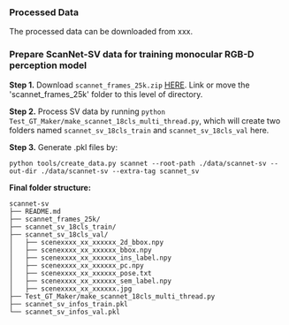 ### Processed Data
The processed data can be downloaded from xxx.

### Prepare ScanNet-SV data for training monocular RGB-D perception model 

**Step 1.** Download `scannet_frames_25k.zip` [HERE](https://github.com/ScanNet/ScanNet). Link or move the 'scannet_frames_25k' folder to this level of directory.

**Step 2.** Process SV data by running `python Test_GT_Maker/make_scannet_18cls_multi_thread.py`, which will create two folders named `scannet_sv_18cls_train` and `scannet_sv_18cls_val` here.


**Step 3.** Generate .pkl files by:
```
python tools/create_data.py scannet --root-path ./data/scannet-sv --out-dir ./data/scannet-sv --extra-tag scannet_sv
```

**Final folder structure:**

```
scannet-sv
├── README.md
├── scannet_frames_25k/
├── scannet_sv_18cls_train/
├── scannet_sv_18cls_val/
│   ├── scenexxxx_xx_xxxxxx_2d_bbox.npy
│   ├── scenexxxx_xx_xxxxxx_bbox.npy
│   ├── scenexxxx_xx_xxxxxx_ins_label.npy
│   ├── scenexxxx_xx_xxxxxx_pc.npy
│   ├── scenexxxx_xx_xxxxxx_pose.txt
│   ├── scenexxxx_xx_xxxxxx_sem_label.npy
│   ├── scenexxxx_xx_xxxxxx.jpg
├── Test_GT_Maker/make_scannet_18cls_multi_thread.py
├── scannet_sv_infos_train.pkl
└── scannet_sv_infos_val.pkl

```

